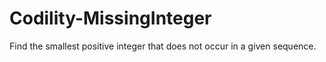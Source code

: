 # Codility-MissingInteger
Find the smallest positive integer that does not occur in a given sequence.
